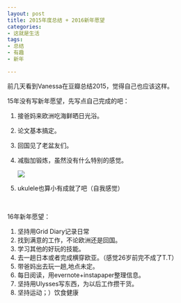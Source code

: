 ```yaml
---
layout: post
title: 2015年度总结 + 2016新年愿望 
categories: 
- 这就是生活
tags:
- 总结
- 有趣
- 新年

---
```



前几天看到Vanessa在豆瓣总结2015，觉得自己也应该这样。

15年没有写新年愿望，先写点自己完成的吧：

1. 接爸妈来欧洲吃海鲜晒日光浴。

2. 论文基本搞定。

3. 回国见了老盆友们。
 <!--more-->
4. 减脂加锻炼，虽然没有什么特别的感觉。

   <img src="http://ww3.sinaimg.cn/bmiddle/88d7095ejw1ezgzvzxjbwj20go0goaau.jpg" height=“100” width=“100”>

5. ukulele也算小有成就了吧（自我感觉）


<br />


16年新年愿望：

1. 坚持用Grid Diary记录日常
2. 找到满意的工作，不论欧洲还是回国。
3. 学习其他的好玩的技能。
4. 去一趟日本或者完成横穿欧亚。（感觉26岁前完不成了T.T）
5. 带爸妈出去玩一趟,地点未定。
6. 每日阅读，用evernote+instapaper整理信息。
7. 坚持用Ulysses写东西，为以后工作攒干货。
8. 坚持运动；）饮食健康